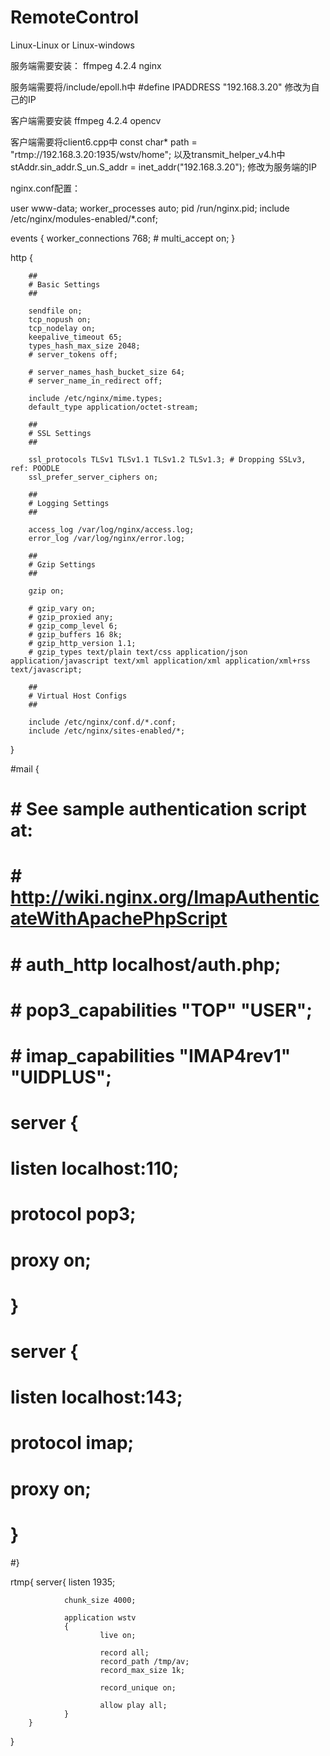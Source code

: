 # RemoteControl
Linux-Linux or Linux-windows

服务端需要安装：
ffmpeg 4.2.4
nginx

服务端需要将/include/epoll.h中
#define IPADDRESS "192.168.3.20"
修改为自己的IP

客户端需要安装
ffmpeg 4.2.4
opencv

客户端需要将client6.cpp中
const char* path = "rtmp://192.168.3.20:1935/wstv/home";
以及transmit_helper_v4.h中
stAddr.sin_addr.S_un.S_addr = inet_addr("192.168.3.20");
修改为服务端的IP

nginx.conf配置：

user www-data;
worker_processes auto;
pid /run/nginx.pid;
include /etc/nginx/modules-enabled/*.conf;

events {
        worker_connections 768;
        # multi_accept on;
}

http {

        ##
        # Basic Settings
        ##

        sendfile on;
        tcp_nopush on;
        tcp_nodelay on;
        keepalive_timeout 65;
        types_hash_max_size 2048;
        # server_tokens off;

        # server_names_hash_bucket_size 64;
        # server_name_in_redirect off;

        include /etc/nginx/mime.types;
        default_type application/octet-stream;

        ##
        # SSL Settings
        ##

        ssl_protocols TLSv1 TLSv1.1 TLSv1.2 TLSv1.3; # Dropping SSLv3, ref: POODLE
        ssl_prefer_server_ciphers on;

        ##
        # Logging Settings
        ##

        access_log /var/log/nginx/access.log;
        error_log /var/log/nginx/error.log;

        ##
        # Gzip Settings
        ##

        gzip on;

        # gzip_vary on;
        # gzip_proxied any;
        # gzip_comp_level 6;
        # gzip_buffers 16 8k;
        # gzip_http_version 1.1;
        # gzip_types text/plain text/css application/json application/javascript text/xml application/xml application/xml+rss text/javascript;

        ##
        # Virtual Host Configs
        ##

        include /etc/nginx/conf.d/*.conf;
        include /etc/nginx/sites-enabled/*;
}


#mail {
#        # See sample authentication script at:
#        # http://wiki.nginx.org/ImapAuthenticateWithApachePhpScript
# 
#        # auth_http localhost/auth.php;
#        # pop3_capabilities "TOP" "USER";
#        # imap_capabilities "IMAP4rev1" "UIDPLUS";
# 
#        server {
#                listen     localhost:110;
#                protocol   pop3;
#                proxy      on;
#        }
# 
#        server {
#                listen     localhost:143;
#                protocol   imap;
#                proxy      on;
#        }
#}

rtmp{
        server{
                listen 1935;
                
                chunk_size 4000;
                
                application wstv
                {
                        live on;
                        
                        record all;
                        record_path /tmp/av;
                        record_max_size 1k;
                        
                        record_unique on;
                        
                        allow play all;
                }
        }
}

